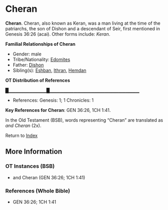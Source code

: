 # Cheran
**Cheran**. 
Cheran, also known as Keran, was a man living at the time of the patriarchs, the son of Dishon and a descendant of Seir, first mentioned in Genesis 36:26 (acai). 
Other forms include: 
*Keran*. 




**Familial Relationships of Cheran**


* Gender: male
* Tribe/Nationality: [Edomites](../../../groups/md/acai/Edom.md)
* Father: [Dishon](Dishon.md)
* Sibling(s): [Eshban](Eshban.md), [Ithran](Ithran.md), [Hemdan](Hemdan.md)


**OT Distribution of References**

█▁▁▁▁▁▁▁▁▁▁▁█▁▁▁▁▁▁▁▁▁▁▁▁▁▁▁▁▁▁▁▁▁▁▁▁▁▁
* References: Genesis: 1; 1 Chronicles: 1



**Key References for Cheran**: 
GEN 36:26, 1CH 1:41. 


In the Old Testament (BSB), words representing “Cheran” are translated as 
*and Cheran* (2x). 




Return to [Index](00-Index.md)

## More Information

### OT Instances (BSB)

* and Cheran (GEN 36:26; 1CH 1:41)



### References (Whole Bible)

* GEN 36:26; 1CH 1:41



